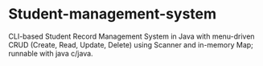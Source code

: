 # Student-management-system
CLI-based Student Record Management System in Java with menu-driven CRUD (Create, Read, Update, Delete) using Scanner and in-memory Map; runnable with java c/java.
